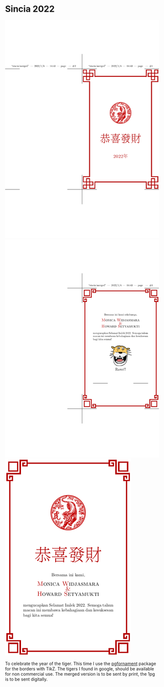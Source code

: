 # Sincia 2022

![](./sincia_merged1.png)
![](./sincia_merged2.png)
![](./sincia_1pg.png)

To celebrate the year of the tiger. 
This time I use the [pgfornament](https://ctan.org/pkg/pgfornament?lang=de) 
package for the borders with TikZ. The tigers I found in google, should 
be available for non commercial use. 
The merged version is to be sent by print, the 1pg is to be sent digitally.
